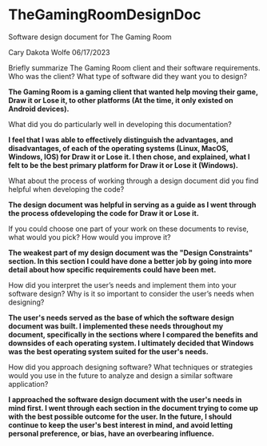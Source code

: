 # TheGamingRoomDesignDoc
Software design document for The Gaming Room

Cary Dakota Wolfe
06/17/2023

Briefly summarize The Gaming Room client and their software requirements. Who was the client? What type of software did they want you to design?

**The Gaming Room is a gaming client that wanted help moving their game, Draw it or Lose it, to other platforms (At the time, it only existed on Android devices).**

What did you do particularly well in developing this documentation?

**I feel that I was able to effectively distinguish the advantages, and disadvantages, of each of the operating systems (Linux, MacOS, Windows, IOS) for Draw it or Lose it. I then chose, and explained, what I felt to be the best primary platform for Draw it or Lose it (Windows).**

What about the process of working through a design document did you find helpful when developing the code?

**The design document was helpful in serving as a guide as I went through the process ofdeveloping the code for Draw it or Lose it.**

If you could choose one part of your work on these documents to revise, what would you pick? How would you improve it?

**The weakest part of my design document was the "Design Constraints" section. In this section I could have done a better job by going into more detail about how specific requirements could have been met.**

How did you interpret the user’s needs and implement them into your software design? Why is it so important to consider the user’s needs when designing?

**The user's needs served as the base of which the software design document was built. I implemented these needs throughout my document, specifically in the sections where I compared the benefits and downsides of each operating system. I ultimately decided that Windows was the best operating system suited for the user's needs.**

How did you approach designing software? What techniques or strategies would you use in the future to analyze and design a similar software application?

**I approached the software design document with the user's needs in mind first. I went through each section in the document trying to come up with the best possible outcome for the user. In the future, I should continue to keep the user's best interest in mind, and avoid letting personal preference, or bias, have an overbearing influence.**
